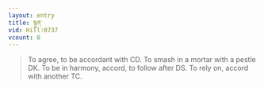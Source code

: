 ```yaml
---
layout: entry
title: སྟུན་
vid: Hill:0737
vcount: 0
---
```

> To agree, to be accordant with CD\. To smash in a mortar with a pestle DK\. To be in harmony, accord, to follow after DS\. To rely on, accord with another TC\.


